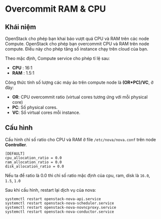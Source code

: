# Overcommit RAM & CPU

## Khái niệm
OpenStack cho phép bạn khai báo vượt quá CPU và RAM trên các node Compute. OpenStack cho phép bạn overcommit CPU và RAM trên node compute. Điều này cho phép tăng số instance chạy trên cloud của bạn.

Theo mặc định, Compute service cho phép tỉ lệ sau:

- **CPU** : 16:1
- **RAM** : 1.5:1

Công thức tính số lượng các máy ảo trên compute node là **(OR*PC)/VC**, ở đây:

- **OR**: CPU overcommit ratio (virtual cores tương ứng với mỗi physical core)
- **PC**: Số physical cores.
- **VC**: Số virtual cores mỗi instance.

## Cấu hình
Cấu hình chỉ số ratio cho CPU và RAM ở file `/etc/nova/nova.conf` trên node **Controller**.

```
[DEFAULT]
cpu_allocation_ratio = 0.0
ram_allocation_ratio = 0.0
disk_allocation_ratio = 0.0
```

Nếu ta để ratio là 0.0 thì chỉ số ratio mặc định của cpu, ram, disk là `16.0`, `1.5`, `1.0`

Sau khi cấu hình, restart lại dịch vụ của nova:
```
systemctl restart openstack-nova-api.service
systemctl restart openstack-nova-scheduler.service
systemctl restart openstack-nova-novncproxy.service
systemctl restart openstack-nova-conductor.service
```